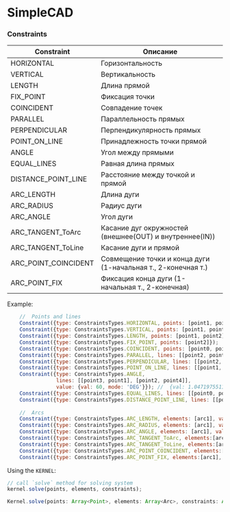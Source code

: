 # SimpleCAD

### Constraints
| Constraint | Описание |
|----------  |--------|
|HORIZONTAL  | Горизонтальность
|VERTICAL    | Вертикальность
|LENGTH      | Длина прямой
|FIX_POINT   |Фиксация точки
|COINCIDENT  |Совпадение точек
|PARALLEL    | Параллельность прямых
|PERPENDICULAR   | Перпендикулярность прямых
|POINT_ON_LINE   | Принадлежность точки прямой
|ANGLE   | Угол между прямыми
|EQUAL_LINES | Равная длина прямых
|DISTANCE_POINT_LINE | Расстояние между точкой и прямой
|ARC_LENGTH  | Длина дуги
|ARC_RADIUS  | Радиус дуги
|ARC_ANGLE   | Угол дуги
|ARC_TANGENT_ToArc| Касание дуг окружностей (внешнее(OUT) и внутреннее(IN))
|ARC_TANGENT_ToLine| Касание дуги и прямой
|ARC_POINT_COINCIDENT | Совмещение точки и конца дуги (1-начальная т., 2-конечная т.)
|ARC_POINT_FIX | Фиксация конца дуги (1-начальная т., 2-конечная)

Example:
```javascript
    //  Points and lines
    Constraint({type: ConstraintsTypes.HORIZONTAL, points: [point1, point2]});
    Constraint({type: ConstraintsTypes.VERTICAL, points: [point1, point2]});
    Constraint({type: ConstraintsTypes.LENGTH, points: [point1, point2], value: 32});
    Constraint({type: ConstraintsTypes.FIX_POINT, points: [point2]});
    Constraint({type: ConstraintsTypes.COINCIDENT, points: [point0, point2]});
    Constraint({type: ConstraintsTypes.PARALLEL, lines: [[point2, point1], [point3, point4]]});
    Constraint({type: ConstraintsTypes.PERPENDICULAR, lines: [[point2, point1], [point3, point4]]});
    Constraint({type: ConstraintsTypes.POINT_ON_LINE, lines: [[point1, point2]], points: [point3]});
    Constraint({type: ConstraintsTypes.ANGLE,
                lines: [[point3, point1], [point2, point4]],
                value: {val: 60, mode: 'DEG'}}); //  {val: 1.0471975511965976, mode: 'RAD'}
    Constraint({type: ConstraintsTypes.EQUAL_LINES, lines: [[point0, point1], [point1, point2]]})
    Constraint({type: ConstraintsTypes.DISTANCE_POINT_LINE, lines: [[point1, point2]], points: [point4], value: 70});
    
    //  Arcs
    Constraint({type: ConstraintsTypes.ARC_LENGTH, elements: [arc1], value: 20});
    Constraint({type: ConstraintsTypes.ARC_RADIUS, elements: [arc1], value: 5});
    Constraint({type: ConstraintsTypes.ARC_ANGLE, elements: [arc1], value: 45});
    Constraint({type: ConstraintsTypes.ARC_TANGENT_ToArc, elements:[arc1, arc2], mode: 'IN'}); // mode: 'IN' | 'OUT'
    Constraint({type: ConstraintsTypes.ARC_TANGENT_ToLine, elements:[arc1], lines: [[point3, point2]]});
    Constraint({type: ConstraintsTypes.ARC_POINT_COINCIDENT, elements:[arc1], points: [point2], mode: 1}); // mode: 1|2
    Constraint({type: ConstraintsTypes.ARC_POINT_FIX, elements:[arc1], mode: 1}); // mode: 1|2
```


Using the `KERNEL`:
```javascript
// call `solve` method for solving system
kernel.solve(points, elements, constraints);
```
```typescript
Kernel.solve(points: Array<Point>, elements: Array<Arc>, constraints: Array<Constraint>) {...}
```

